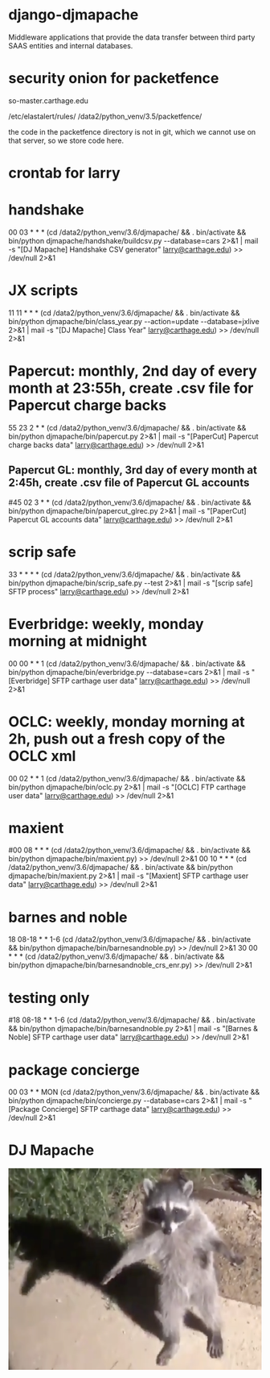 # django-djmapache
Middleware applications that provide the data transfer between third party
SAAS entities and internal databases.

# security onion for packetfence

so-master.carthage.edu

/etc/elastalert/rules/
/data2/python_venv/3.5/packetfence/

the code in the packetfence directory is not in git,
which we cannot use on that server, so we store code here.

# crontab for larry
# handshake
00 03 * * * (cd /data2/python_venv/3.6/djmapache/ && . bin/activate && bin/python djmapache/handshake/buildcsv.py --database=cars 2>&1 | mail -s "[DJ Mapache] Handshake CSV generator" larry@carthage.edu) >> /dev/null 2>&1
# JX scripts
11 11 * * * (cd /data2/python_venv/3.6/djmapache/ && . bin/activate && bin/python djmapache/bin/class_year.py --action=update --database=jxlive 2>&1 | mail -s "[DJ Mapache] Class Year" larry@carthage.edu) >> /dev/null 2>&1
# Papercut: monthly, 2nd day of every month at 23:55h, create .csv file for Papercut charge backs
55 23 2 * * (cd /data2/python_venv/3.6/djmapache/ && . bin/activate && bin/python djmapache/bin/papercut.py 2>&1 | mail -s "[PaperCut] Papercut charge backs data" larry@carthage.edu) >> /dev/null 2>&1
## Papercut GL: monthly, 3rd day of every month at 2:45h, create .csv file of Papercut GL accounts
#45 02 3 * * (cd /data2/python_venv/3.6/djmapache/ && . bin/activate && bin/python djmapache/bin/papercut_glrec.py 2>&1 | mail -s "[PaperCut] Papercut GL accounts data" larry@carthage.edu) >> /dev/null 2>&1
# scrip safe
33 * * * * (cd /data2/python_venv/3.6/djmapache/ && . bin/activate && bin/python djmapache/bin/scrip_safe.py --test 2>&1 | mail -s "[scrip safe] SFTP process" larry@carthage.edu) >> /dev/null 2>&1
# Everbridge: weekly, monday morning at midnight
00 00 * * 1 (cd /data2/python_venv/3.6/djmapache/ && . bin/activate && bin/python djmapache/bin/everbridge.py --database=cars 2>&1 | mail -s "[Everbridge] SFTP carthage user data" larry@carthage.edu) >> /dev/null 2>&1
# OCLC: weekly, monday morning at 2h, push out a fresh copy of the OCLC xml
00 02 * * 1 (cd /data2/python_venv/3.6/djmapache/ && . bin/activate && bin/python djmapache/bin/oclc.py 2>&1 | mail -s "[OCLC] FTP carthage user data" larry@carthage.edu) >> /dev/null 2>&1
# maxient
#00 08 * * * (cd /data2/python_venv/3.6/djmapache/ && . bin/activate && bin/python djmapache/bin/maxient.py) >> /dev/null 2>&1
00 10 * * * (cd /data2/python_venv/3.6/djmapache/ && . bin/activate && bin/python djmapache/bin/maxient.py 2>&1 | mail -s "[Maxient] SFTP carthage user data" larry@carthage.edu) >> /dev/null 2>&1
# barnes and noble
18 08-18 * * 1-6 (cd /data2/python_venv/3.6/djmapache/ && . bin/activate && bin/python djmapache/bin/barnesandnoble.py) >> /dev/null 2>&1
30 00 * * * (cd /data2/python_venv/3.6/djmapache/ && . bin/activate && bin/python djmapache/bin/barnesandnoble_crs_enr.py) >> /dev/null 2>&1
# testing only
#18 08-18 * * 1-6 (cd /data2/python_venv/3.6/djmapache/ && . bin/activate && bin/python djmapache/bin/barnesandnoble.py 2>&1 | mail -s "[Barnes & Noble] SFTP carthage user data" larry@carthage.edu) >> /dev/null 2>&1
# package concierge
00 03 * * MON (cd /data2/python_venv/3.6/djmapache/ && . bin/activate && bin/python djmapache/bin/concierge.py --database=cars 2>&1 | mail -s "[Package Concierge] SFTP carthage data" larry@carthage.edu) >> /dev/null 2>&1

# DJ Mapache
<img src="https://raw.githubusercontent.com/carthage-college/django-djmapache/master/djmapache/static/img/mapache.png" alt="mapache" height="400" width="600">
